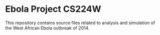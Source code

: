 Ebola Project CS224W
====================

This repository contains source files related to analysis and simulation of
the West African Ebola outbreak of 2014.
